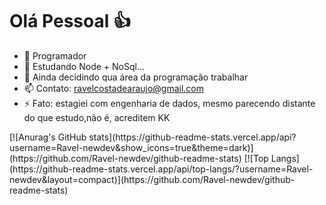 <h1><b>Olá Pessoal 👍</b></h1>

- 🔭 Programador
- 🌱 Estudando Node + NoSql...
- 🤔 Ainda decidindo qua área da programação trabalhar
- 📫 Contato: ravelcostadearaujo@gmail.com
- ⚡ Fato: estagiei com engenharia de dados, mesmo parecendo distante do que estudo,não é, acreditem KK
<section>
[![Anurag's GitHub stats](https://github-readme-stats.vercel.app/api?username=Ravel-newdev&show_icons=true&theme=dark)](https://github.com/Ravel-newdev/github-readme-stats)
[![Top Langs](https://github-readme-stats.vercel.app/api/top-langs/?username=Ravel-newdev&layout=compact)](https://github.com/Ravel-newdev/github-readme-stats)
</section>
